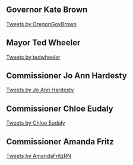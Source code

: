 ## Governor Kate Brown

<a class="twitter-timeline" data-width="400" data-height="600" data-theme="light" href="https://twitter.com/OregonGovBrown?ref_src=twsrc%5Etfw">Tweets by OregonGovBrown</a> <script async src="https://platform.twitter.com/widgets.js" charset="utf-8"></script> 

## Mayor Ted Wheeler

<a class="twitter-timeline" data-width="400" data-height="600" data-theme="light" href="https://twitter.com/tedwheeler?ref_src=twsrc%5Etfw">Tweets by tedwheeler</a> <script async src="https://platform.twitter.com/widgets.js" charset="utf-8"></script> 

## Commissioner Jo Ann Hardesty

<a class="twitter-timeline" data-width="400" data-height="600" data-theme="light" href="https://twitter.com/JoAnnPDX?ref_src=twsrc%5Etfw">Tweets by Jo Ann Hardesty</a> <script async src="https://platform.twitter.com/widgets.js" charset="utf-8"></script> 

## Commissioner Chloe Eudaly

<a class="twitter-timeline" data-width="400" data-height="600" data-theme="light" href="https://twitter.com/ChloeEudalyPDX?ref_src=twsrc%5Etfw">Tweets by Chloe Eudaly</a> <script async src="https://platform.twitter.com/widgets.js" charset="utf-8"></script> 

## Commissioner Amanda Fritz

<a class="twitter-timeline" data-width="400" data-height="600" data-theme="light" href="https://twitter.com/AmandaFritzRN?ref_src=twsrc%5Etfw">Tweets by AmandaFritzRN</a> <script async src="https://platform.twitter.com/widgets.js" charset="utf-8"></script> 

